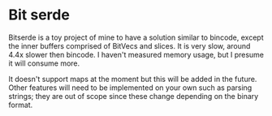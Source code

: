 Bit serde
==========

Bitserde is a toy project of mine to have a solution similar to bincode, except the inner buffers comprised of BitVecs and slices. It is very slow, around 4.4x slower then bincode. I haven't measured memory usage, but I presume it will consume more.

It doesn't support maps at the moment but this will be added in the future. Other features will need to be implemented on your own such as parsing strings; they are out of scope since these change depending on the binary format.